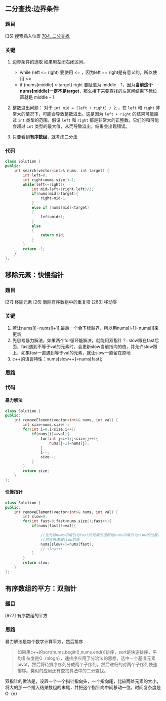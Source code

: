 
## 二分查找:边界条件
### 题目
[35] 搜索插入位置
[704. 二分查找](https://leetcode.cn/problems/binary-search/)
### 关键
1. 边界条件的选取
   如果用左闭右闭区间，
   - while (left <= right) 要使用 <= ，因为left == right是有意义的，所以使用 <=
   - if (nums[middle] > target) right 要赋值为 middle - 1，因为**当前这个nums[middle]一定不是target**，那么接下来要查找的左区间结束下标位置就是 middle - 1

2. 整数溢出问题：
   对于 `int mid = (left + right) / 2;`，在 `left` 和 `right` 非常大的情况下，可能会导致整数溢出。这是因为 `left + right` 的结果可能超过 `int` 类型的范围。假设 `left` 和 `right` 都是非常大的正整数，它们的和可能会超过 `int` 类型的最大值，从而导致溢出，结果会出现错误。

3. 只要看到**有序数组**，就考虑二分法
### 代码

```c++
class Solution {
public:
    int search(vector<int>& nums, int target) {
        int left=0;
        int right=nums.size()-1;
        while(left<=right){
            int mid=left+(right-left)/2;
            if(nums[mid]>target){
                right=mid-1;
            }
            else if (nums[mid]<target)
            {
                left=mid+1;
            }
            else
            {
                return mid;
            }
        }
        return -1;
    }
};
```

## 移除元素：快慢指针
### 题目
[27] 移除元素
[26] 删除有序数组中的重复项
[283] 移动零
### 关键
1. 若让nums[i]=nums[i+1],最后一个会下标越界，所以用nums[i-1]=nums[i]来更新
2. 先思考暴力解法，如果两个for循环能解决，就能用双指针？:
	slow跟在fast后面，fast遇到不等于val的元素时，会更新slow当前指向的值，并允许slow跟上，如果fast一直遇到等于val的元素，就让slow一直留在原地
3. c++的语言特性：nums[slow++]=nums[fast];
### 思路


### 代码
#### 暴力解法
```c++
class Solution {
public:
    int removeElement(vector<int>& nums, int val) {
        int size=nums.size();
        for(int i=0;i<size;i++){
            if(nums[i]==val){
                for(int j=i+1;j<size;j++){
                    nums[j-1]=nums[j];
                }
                i--;
                size--;
            }
        }
        return size;
    }
};
```

#### 快慢指针

```c++
class Solution {
public:
    int removeElement(vector<int>& nums, int val) {
        int slow=0;
        for(int fast=0;fast<nums.size();fast++){
            if(nums[fast]!=val){
                
                //会先将nums中索引为fast的元素的值赋给nums中索引为slow的位置，
                //然后再递增slow的值
                nums[slow++]=nums[fast];
                // slow++;
            }
        }
        return slow;
    }
};
```


## 有序数组的平方：双指针
### 题目
[977] 有序数组的平方

### 思路
暴力解法是每个数字计算平方，然后排序
>如果用c++的sort(nums.begin(),nums.end())排序，sort是快速排序，平均复杂度是O（nlogn），速排序应用了分治法的思想，选中一个基准元素pivot，然后将待排序序列分成两个子序列，然后递归的对两个子序列快速排序。类似的应用还有查找算法中的二分查找。

双指针的做法是，设置一个一个指针指向头，一个指向尾，比较两处元素的大小，将大的那一个插入结果数组的末尾，并把这个指针向中间移动一位。时间复杂度是O（n）


